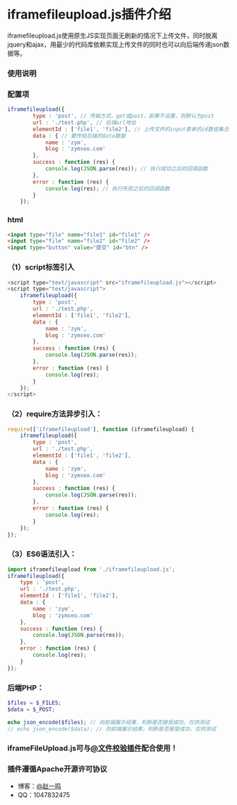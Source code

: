 # iframefileupload.js插件介绍

iframefileupload.js使用原生JS实现页面无刷新的情况下上传文件，同时脱离jquery和ajax，用最少的代码库依赖实现上传文件的同时也可以向后端传递json数据等。

### 使用说明

### 配置项
``` javascript
iframefileupload({
		type : 'post', // 传输方式，get或post，如果不设置，则默认为post
		url : './test.php', // 后端url地址
		elementId : ['file1', 'file2'], // 上传文件的input表单的id数组集合
		data : { // 要传给后端的data数据
			name : 'zym',
			blog : 'zymseo.com'
		},
		success : function (res) {
			console.log(JSON.parse(res)); // 执行成功之后的回调函数
		},
		error : function (res) {
			console.log(res); // 执行失败之后的回调函数
		}
	});
```

### html

``` html
<input type="file" name="file1" id="file1" />
<input type="file" name="file2" id="file2" />
<input type="button" value="提交" id="btn" />
```

### （1）script标签引入

``` javascript
<script type="text/javascript" src="iframefileupload.js"></script>
<script type="text/javascript">
	iframefileupload({
		type : 'post',
		url : './test.php',
		elementId : ['file1', 'file2'],
		data : {
			name : 'zym',
			blog : 'zymseo.com'
		},
		success : function (res) {
			console.log(JSON.parse(res));
		},
		error : function (res) {
			console.log(res);
		}
	});
</script>
```
### （2）require方法异步引入：
``` javascript
require(['iframefileupload'], function (iframefileupload) {
	iframefileupload({
		type : 'post',
		url : './test.php',
		elementId : ['file1', 'file2'],
		data : {
			name : 'zym',
			blog : 'zymseo.com'
		},
		success : function (res) {
			console.log(JSON.parse(res));
		},
		error : function (res) {
			console.log(res);
		}
	});
});
```
### （3）ES6语法引入：
``` javascript
import iframefileupload from './iframefileupload.js';
iframefileupload({
	type : 'post',
	url : './test.php',
	elementId : ['file1', 'file2'],
	data : {
		name : 'zym',
		blog : 'zymseo.com'
	},
	success : function (res) {
		console.log(JSON.parse(res));
	},
	error : function (res) {
		console.log(res);
	}
});
```
### 后端PHP：
``` php
$files = $_FILES;
$data = $_POST;

echo json_encode($files); // 向前端展示结果，判断是否接受成功，仅供测试
// echo json_encode($data); // 向前端展示结果，判断是否接受成功，仅供测试
```
### iframeFileUpload.js可与[@文件校验插件](https://github.com/zymseo/validateFileUpload)配合使用！
### 插件遵循Apache开源许可协议
- 博客：[@赵一鸣](http://www.zymseo.com)
- QQ：1047832475